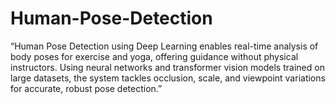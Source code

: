 # Human-Pose-Detection
“Human Pose Detection using Deep Learning enables real-time analysis of body poses for exercise and yoga, offering guidance without physical instructors. Using neural networks and transformer vision models trained on large datasets, the system tackles occlusion, scale, and viewpoint variations for accurate, robust pose detection.”
